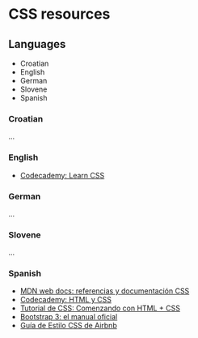 # CSS resources

## Languages

- Croatian
- English
- German
- Slovene
- Spanish

### Croatian
...

### English
- [Codecademy: Learn CSS](https://www.codecademy.com/learn/learn-css)

### German
...

### Slovene
...

### Spanish
- [MDN web docs: referencias y documentación CSS](https://developer.mozilla.org/es/docs/Web/CSS)
- [Codecademy: HTML y CSS](https://www.codecademy.com/es/tracks/html-css-traduccion-al-espanol-america-latina-clone)
- [Tutorial de CSS: Comenzando con HTML + CSS](https://www.w3.org/Style/Examples/011/firstcss.es.html)
- [Bootstrap 3: el manual oficial](http://librosweb.es/libro/bootstrap_3/)
- [Guía de Estilo CSS de Airbnb](https://github.com/ismamz/css)
